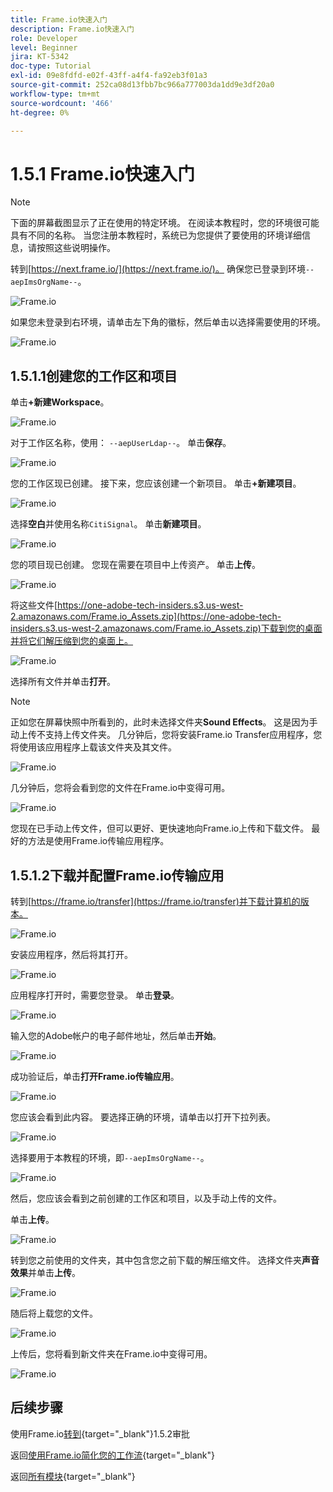 ```yaml
---
title: Frame.io快速入门
description: Frame.io快速入门
role: Developer
level: Beginner
jira: KT-5342
doc-type: Tutorial
exl-id: 09e8fdfd-e02f-43ff-a4f4-fa92eb3f01a3
source-git-commit: 252ca08d13fbb7bc966a777003da1dd9e3df20a0
workflow-type: tm+mt
source-wordcount: '466'
ht-degree: 0%

---
```


# 1.5.1 Frame.io快速入门

>[!NOTE]
>
> 下面的屏幕截图显示了正在使用的特定环境。 在阅读本教程时，您的环境很可能具有不同的名称。 当您注册本教程时，系统已为您提供了要使用的环境详细信息，请按照这些说明操作。

转到[https://next.frame.io/](https://next.frame.io/)。 确保您已登录到环境`--aepImsOrgName--`。

![Frame.io](./images/frameio1.png)

如果您未登录到右环境，请单击左下角的徽标，然后单击以选择需要使用的环境。

![Frame.io](./images/frameio2.png)

## 1.5.1.1创建您的工作区和项目

单击&#x200B;**+新建Workspace**。

![Frame.io](./images/frameio3.png)

对于工作区名称，使用： `--aepUserLdap--`。 单击&#x200B;**保存**。

![Frame.io](./images/frameio4.png)

您的工作区现已创建。 接下来，您应该创建一个新项目。 单击&#x200B;**+新建项目**。

![Frame.io](./images/frameio5.png)

选择&#x200B;**空白**&#x200B;并使用名称`CitiSignal`。 单击&#x200B;**新建项目**。

![Frame.io](./images/frameio6.png)

您的项目现已创建。 您现在需要在项目中上传资产。 单击&#x200B;**上传**。

![Frame.io](./images/frameio7.png)

将这些文件[https://one-adobe-tech-insiders.s3.us-west-2.amazonaws.com/Frame.io_Assets.zip](https://one-adobe-tech-insiders.s3.us-west-2.amazonaws.com/Frame.io_Assets.zip)下载到您的桌面并将它们解压缩到您的桌面上。

![Frame.io](./images/frameio8.png)

选择所有文件并单击&#x200B;**打开**。

>[!NOTE]
>
>正如您在屏幕快照中所看到的，此时未选择文件夹&#x200B;**Sound Effects**。 这是因为手动上传不支持上传文件夹。 几分钟后，您将安装Frame.io Transfer应用程序，您将使用该应用程序上载该文件夹及其文件。

![Frame.io](./images/frameio9.png)

几分钟后，您将会看到您的文件在Frame.io中变得可用。

![Frame.io](./images/frameio10.png)

您现在已手动上传文件，但可以更好、更快速地向Frame.io上传和下载文件。 最好的方法是使用Frame.io传输应用程序。

## 1.5.1.2下载并配置Frame.io传输应用

转到[https://frame.io/transfer](https://frame.io/transfer)并下载计算机的版本。

![Frame.io](./images/frameio11.png)

安装应用程序，然后将其打开。

![Frame.io](./images/frameio12.png)

应用程序打开时，需要您登录。 单击&#x200B;**登录**。

![Frame.io](./images/frameio13.png)

输入您的Adobe帐户的电子邮件地址，然后单击&#x200B;**开始**。

![Frame.io](./images/frameio14.png)

成功验证后，单击&#x200B;**打开Frame.io传输应用**。

![Frame.io](./images/frameio15.png)

您应该会看到此内容。 要选择正确的环境，请单击以打开下拉列表。

![Frame.io](./images/frameio16.png)

选择要用于本教程的环境，即`--aepImsOrgName--`。

![Frame.io](./images/frameio17.png)

然后，您应该会看到之前创建的工作区和项目，以及手动上传的文件。

单击&#x200B;**上传**。

![Frame.io](./images/frameio18.png)

转到您之前使用的文件夹，其中包含您之前下载的解压缩文件。 选择文件夹&#x200B;**声音效果**&#x200B;并单击&#x200B;**上传**。

![Frame.io](./images/frameio19.png)

随后将上载您的文件。

![Frame.io](./images/frameio20.png)

上传后，您将看到新文件夹在Frame.io中变得可用。

![Frame.io](./images/frameio21.png)

## 后续步骤

使用Frame.io[转到](./ex2.md){target="_blank"}1.5.2审批

返回[使用Frame.io简化您的工作流](./frameio.md){target="_blank"}

返回[所有模块](./../../../overview.md){target="_blank"}
